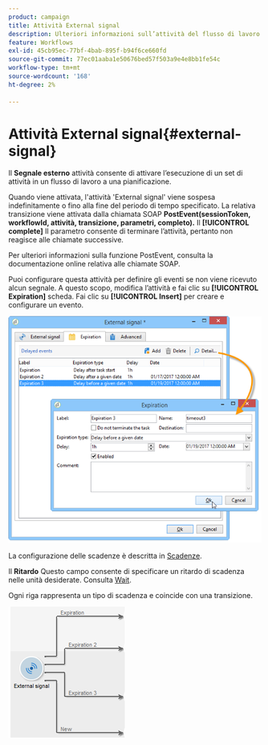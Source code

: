 ```yaml
---
product: campaign
title: Attività External signal
description: Ulteriori informazioni sull’attività del flusso di lavoro External signal
feature: Workflows
exl-id: 45cb95ec-77bf-4bab-895f-b94f6ce660fd
source-git-commit: 77ec01aaba1e50676bed57f503a9e4e8bb1fe54c
workflow-type: tm+mt
source-wordcount: '168'
ht-degree: 2%

---
```


# Attività External signal{#external-signal}



Il **Segnale esterno** attività consente di attivare l’esecuzione di un set di attività in un flusso di lavoro a una pianificazione.

Quando viene attivata, l&#39;attività &#39;External signal&#39; viene sospesa indefinitamente o fino alla fine del periodo di tempo specificato. La relativa transizione viene attivata dalla chiamata SOAP **PostEvent(sessionToken, workflowId, attività, transizione, parametri, completo).** Il **[!UICONTROL complete]** Il parametro consente di terminare l’attività, pertanto non reagisce alle chiamate successive.

Per ulteriori informazioni sulla funzione PostEvent, consulta la documentazione online relativa alle chiamate SOAP.

Puoi configurare questa attività per definire gli eventi se non viene ricevuto alcun segnale. A questo scopo, modifica l’attività e fai clic su **[!UICONTROL Expiration]** scheda. Fai clic su **[!UICONTROL Insert]** per creare e configurare un evento.

![](assets/edit_signal.png)

La configurazione delle scadenze è descritta in [Scadenze](define-approvals.md).

Il **Ritardo** Questo campo consente di specificare un ritardo di scadenza nelle unità desiderate. Consulta [Wait](wait.md).

Ogni riga rappresenta un tipo di scadenza e coincide con una transizione.

![](assets/external_sign_diag.png)
